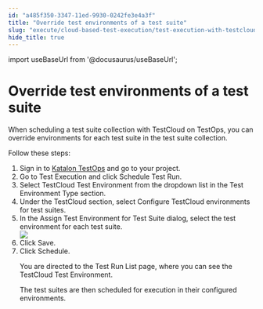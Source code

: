 ```yaml
---
id: "a485f350-3347-11ed-9930-0242fe3e4a3f"
title: "Override test environments of a test suite"
slug: "execute/cloud-based-test-execution/test-execution-with-testcloud/override-test-environments-of-a-test-suite"
hide_title: true
---
```

import useBaseUrl from '@docusaurus/useBaseUrl';


# <a id="task-1856" class="anchor_top_offset"/><a id="ariaid-title1" class="anchor_top_offset"/>Override test environments of a test suite

<section xmlns="http://www.w3.org/1999/xhtml" className="section context"><p className="p">When scheduling a test suite collection with TestCloud on TestOps, you can override environments for each test suite in the test suite collection.</p><p className="p">Follow these steps:</p></section> 
<ol xmlns="http://www.w3.org/1999/xhtml" className="ol steps"><li className="li step stepexpand"><span className="ph cmd">Sign in to <a className="xref j-external-link" href="https://testops.katalon.io/login" target="_blank">Katalon TestOps</a> and go to your project.</span></li><li className="li step stepexpand"><span className="ph cmd">Go to <span className="ph uicontrol">Test Execution</span> and click <span className="ph uicontrol">Schedule Test Run</span>.</span></li><li className="li step stepexpand"><span className="ph cmd">Select <span className="ph uicontrol">TestCloud Test Environment</span> from the dropdown list in the <span className="ph uicontrol">Test Environment Type</span> section.</span></li><li className="li step stepexpand"><span className="ph cmd">Under the <span className="ph uicontrol">TestCloud</span> section, select <span className="ph uicontrol">Configure TestCloud environments for test suites</span>.</span></li><li className="li step stepexpand"><span className="ph cmd">In the <span className="ph uicontrol">Assign Test Environment for Test Suite</span> dialog, select the test environment for each test suite.</span><div className="itemgroup stepxmp"><img className="image" width={700} src={useBaseUrl("/2c149c40-334d-11ed-9930-0242fe3e4a3f.gif")} /></div></li><li className="li step stepexpand"><span className="ph cmd">Click <span className="ph uicontrol">Save</span>.</span></li><li className="li step stepexpand"><span className="ph cmd">Click <span className="ph uicontrol">Schedule</span>.</span><div className="itemgroup stepresult"><p className="p">You are directed to the <span className="ph uicontrol">Test Run List</span> page, where you can see the TestCloud Test Environment.</p><p className="p">The test suites are then scheduled for execution in their configured environments.</p></div></li></ol> 
